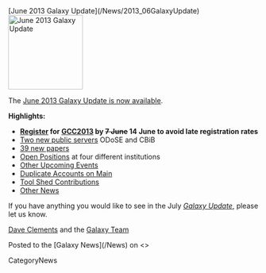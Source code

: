 <div class='newsItemHeader'>[June 2013 Galaxy Update](/News/2013_06GalaxyUpdate)</div>

<div class='right'><a href='/GalaxyUpdates/2013_06.md'><img src='/Images/Logos/GalaxyUpdate200.png' alt='June 2013 Galaxy Update' width=150 /></a></div>

The [June 2013 Galaxy Update is now available](/GalaxyUpdates/2013_06). 

**Highlights:**
* **[Register](/Events/GCC2013/Register) for [GCC2013](/GalaxyUpdates/2013_06.md#gcc2013) by ~~7 June~~ 14 June to avoid late registration rates**
* [Two new public servers](/GalaxyUpdates/2013_06.md#new-public-servers) ODoSE and CBiB
* [39 new papers](/GalaxyUpdates/2013_06.md#new-papers)
* [Open Positions](/GalaxyUpdates/2013_06.md#whos-hiring) at four different institutions
* [Other Upcoming Events](/GalaxyUpdates/2013_06.md#other-upcoming-events)
* [Duplicate Accounts on Main](/GalaxyUpdates/2013_06.md#duplicate-accounts-on-main)
* [Tool Shed Contributions](/GalaxyUpdates/2013_06.md#tool-shed-contributions)
* [Other News](/GalaxyUpdates/2013_06.md#other-news)

If you have anything you would like to see in the July *[Galaxy Update](/GalaxyUpdates)*, please let us know.

[Dave Clements](/DaveClements) and the [Galaxy Team](/GalaxyTeam)

<div class='newsItemFooter'>Posted to the [Galaxy News](/News) on <<Date(2013-05-31T16:48:02Z)>> </div>

CategoryNews
